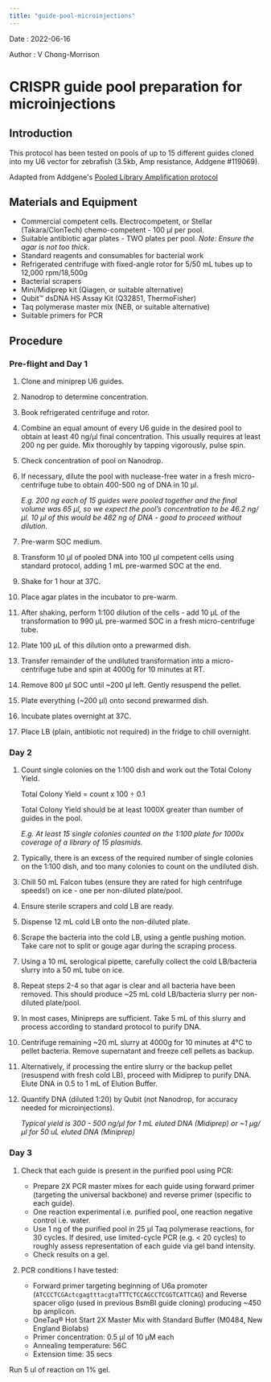 ```yaml
---
title: "guide-pool-microinjections"
---
```


Date : 2022-06-16

Author : V Chong-Morrison

# CRISPR guide pool preparation for microinjections

## Introduction
This protocol has been tested on pools of up to 15 different guides cloned into my U6 vector for zebrafish (3.5kb, Amp resistance, Addgene #119069).

Adapted from Addgene's [Pooled Library Amplification protocol](https://www.addgene.org/protocols/pooled-library-amplification/)

## Materials and Equipment
- Commercial competent cells. Electrocompetent, or Stellar (Takara/ClonTech) chemo-competent - 100 µl per pool.
- Suitable antibiotic agar plates - TWO plates per pool. *Note: Ensure the agar is not too thick*.
- Standard reagents and consumables for bacterial work
- Refrigerated centrifuge with fixed-angle rotor for 5/50 mL tubes up to 12,000 rpm/18,500g
- Bacterial scrapers
- Mini/Midiprep kit (Qiagen, or suitable alternative)
- Qubit™ dsDNA HS Assay Kit (Q32851, ThermoFisher)
- Taq polymerase master mix (NEB, or suitable alternative)
- Suitable primers for PCR

## Procedure

### Pre-flight and Day 1

1. Clone and miniprep U6 guides.
2. Nanodrop to determine concentration.
3. Book refrigerated centrifuge and rotor.
4. Combine an equal amount of every U6 guide in the desired pool to obtain at least 40 ng/µl final concentration. This usually requires at least 200 ng per guide. Mix thoroughly by tapping vigorously, pulse spin.
5. Check concentration of pool on Nanodrop.
6. If necessary, dilute the pool with nuclease-free water in a fresh micro-centrifuge tube to obtain 400-500 ng of DNA in 10 µl.

    *E.g. 200 ng each of 15 guides were pooled together and the final volume was 65 µl, so we expect the pool’s concentration to be 46.2 ng/µl. 10 µl of this would be 462 ng of DNA - good to proceed without dilution.*

7. Pre-warm SOC medium.
8. Transform 10 µl of pooled DNA into 100 µl competent cells using standard protocol, adding 1 mL pre-warmed SOC at the end.
9. Shake for 1 hour at 37C.
10. Place agar plates in the incubator to pre-warm.
11. After shaking, perform 1:100 dilution of the cells - add 10 µL of the transformation to 990 µL pre-warmed SOC in a fresh micro-centrifuge tube.
12. Plate 100 µL of this dilution onto a prewarmed dish.
13. Transfer remainder of the undiluted transformation into a micro-centrifuge tube and spin at 4000g for 10 minutes at RT.
14. Remove 800 µl SOC until ~200 µl left. Gently resuspend the pellet.
15. Plate everything (~200 µl) onto second prewarmed dish.
16. Incubate plates overnight at 37C.
17. Place LB (plain, antibiotic not required) in the fridge to chill overnight.

### Day 2

1. Count single colonies on the 1:100 dish and work out the Total Colony Yield.

    Total Colony Yield = count x 100 ÷ 0.1
    
    Total Colony Yield should be at least 1000X greater than number of guides in the pool.
    
    *E.g. At least 15 single colonies counted on the 1:100 plate for 1000x coverage of a library of 15 plasmids.*

2. Typically, there is an excess of the required number of single colonies on the 1:100 dish, and too many colonies to count on the undiluted dish.
3. Chill 50 mL Falcon tubes (ensure they are rated for high centrifuge speeds!) on ice - one per non-diluted plate/pool.
4. Ensure sterile scrapers and cold LB are ready.
5. Dispense 12 mL cold LB onto the non-diluted plate.
6. Scrape the bacteria into the cold LB, using a gentle pushing motion. Take care not to split or gouge agar during the scraping process.
7. Using a 10 mL serological pipette, carefully collect the cold LB/bacteria slurry into a 50 mL tube on ice.
8. Repeat steps 2-4 so that agar is clear and all bacteria have been removed. This should produce ~25 mL cold LB/bacteria slurry per non-diluted plate/pool.
9. In most cases, Minipreps are sufficient. Take 5 mL of this slurry and process according to standard protocol to purify DNA.
10. Centrifuge remaining ~20 mL slurry at 4000g for 10 minutes at 4°C to pellet bacteria. Remove supernatant and freeze cell pellets as backup.
11. Alternatively, if processing the entire slurry or the backup pellet (resuspend with fresh cold LB), proceed with Midiprep to purify DNA. Elute DNA in 0.5 to 1 mL of Elution Buffer.
12. Quantify DNA (diluted 1:20) by Qubit (not Nanodrop, for accuracy needed for microinjections).

    *Typical yield is 300 - 500 ng/µl for 1 mL eluted DNA (Midiprep) or ~1 µg/µl for 50 uL eluted DNA (Miniprep)*

### Day 3

1. Check that each guide is present in the purified pool using PCR:

    - Prepare 2X PCR master mixes for each guide using forward primer (targeting the universal backbone) and reverse primer (specific to each guide).
    - One reaction experimental i.e. purified pool, one reaction negative control i.e. water.
    - Use 1 ng of the purified pool in 25 µl Taq polymerase reactions, for 30 cycles. If desired, use limited-cycle PCR (e.g. < 20 cycles) to roughly assess representation of each guide via gel band intensity.
    - Check results on a gel.

2. PCR conditions I have tested:

    - Forward primer targeting beginning of U6a promoter (`ATCCCTCGActcgagtttacgtaTTTCTCCAGCCTCGGTCATTCAG`) and Reverse spacer oligo (used in previous
BsmBI guide cloning) producing ~450 bp amplicon.
    - OneTaq® Hot Start 2X Master Mix with Standard Buffer (M0484, New England Biolabs)
    - Primer concentration: 0.5 µl of 10 µM each
    - Annealing temperature: 56C
    - Extension time: 35 secs

Run 5 ul of reaction on 1% gel.
